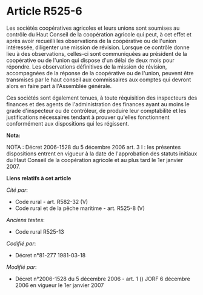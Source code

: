 # Article R525-6

Les sociétés coopératives agricoles et leurs unions sont soumises au contrôle du Haut Conseil de la coopération agricole qui
peut, à cet effet et après avoir recueilli les observations de la coopérative ou de l'union intéressée, diligenter une
mission de révision. Lorsque ce contrôle donne lieu à des observations, celles-ci sont communiquées au président de la
coopérative ou de l'union qui dispose d'un délai de deux mois pour répondre. Les observations définitives de la mission de
révision, accompagnées de la réponse de la coopérative ou de l'union, peuvent être transmises par le haut conseil aux
commissaires aux comptes qui devront alors en faire part à l'Assemblée générale.

Ces sociétés sont également tenues, à toute réquisition des inspecteurs des finances et des agents de l'administration des
finances ayant au moins le grade d'inspecteur ou de contrôleur, de produire leur comptabilité et les justifications
nécessaires tendant à prouver qu'elles fonctionnent conformément aux dispositions qui les régissent.

**Nota:**

NOTA : Décret 2006-1528 du 5 décembre 2006 art. 3 I : les présentes dispositions entrent en vigueur à la date de
l'approbation des statuts initiaux du Haut Conseil de la coopération agricole et au plus tard le 1er janvier 2007.

**Liens relatifs à cet article**

_Cité par_:

  - Code rural - art. R582-32 (V)
  - Code rural et de la pêche maritime - art. R525-8 (V)

_Anciens textes_:

  - Code rural R525-13

_Codifié par_:

  - Décret n°81-277 1981-03-18

_Modifié par_:

  - Décret n°2006-1528 du 5 décembre 2006 - art. 1 () JORF 6 décembre 2006 en vigueur le 1er janvier 2007
